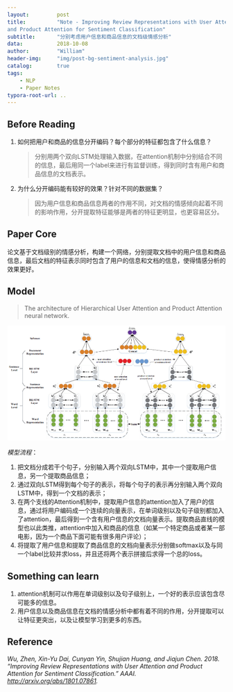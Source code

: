 ```yaml
---
layout:         post
title:          "Note - Improving Review Representations with User Attention
and Product Attention for Sentiment Classification"
subtitle:       "分别考虑用户信息和商品信息的文档级情感分析"
data:           2018-10-08
author:         "William"
header-img:     "img/post-bg-sentiment-analysis.jpg"
catalog:        true
tags:
    - NLP
    - Paper Notes
typora-root-url: ..
---
```


## Before Reading

1. 如何把用户和商品的信息分开编码？每个部分的特征都包含了什么信息？

   > 分别用两个双向LSTM处理输入数据，在attention机制中分别结合不同的信息，最后用同一个label来进行有监督训练，得到同时含有用户和商品信息的文档表示。

2. 为什么分开编码能有较好的效果？针对不同的数据集？

   > 因为用户信息和商品信息两者的作用不同，对文档的情感倾向起着不同的影响作用，分开提取特征能够是两者的特征更明显，也更容易区分。



## Paper Core

论文基于文档级别的情感分析，构建一个网络，分别提取文档中的用户信息和商品信息，最后文档的特征表示同时包含了用户的信息和文档的信息，使得情感分析的效果更好。



## Model

> The architecture of Hierarchical User Attention and Product Attention neural network.

![1539056162684](/img/in-post/improve-user-product/model.jpg)



*模型流程*：

1. 把文档分成若干个句子，分别输入两个双向LSTM中，其中一个提取用户信息，另一个提取商品信息；
2. 通过双向LSTM得到每个句子的表示，将每个句子的表示再分别输入两个双向LSTM中，得到一个文档的表示；
3. 在两个支线的Attention机制中，提取用户信息的attention加入了用户的信息，通过将用户编码成一个连续的向量表示，在单词级别以及句子级别都加入了attention，最后得到一个含有用户信息的文档向量表示。提取商品直线的模型也以此类推，attention中加入和商品的信息（如某一个特定商品或者某一部电影，因为一个商品下面可能有很多用户评论）；
4. 将提取了用户信息和提取了商品信息的文档向量表示分别做softmax以及与同一个label比较并求loss，并且还将两个表示拼接后求得一个总的loss。



## Something can learn

1. attention机制可以作用在单词级别以及句子级别上，一个好的表示应该包含尽可能多的信息。
2. 用户信息以及商品信息在文档的情感分析中都有着不同的作用，分开提取可以让特征更突出，以及让模型学习到更多的东西。



## Reference

*Wu, Zhen, Xin-Yu Dai, Cunyan Yin, Shujian Huang, and Jiajun Chen. 2018. “Improving Review Representations with User Attention and Product Attention for Sentiment Classification.” AAAI. http://arxiv.org/abs/1801.07861.*